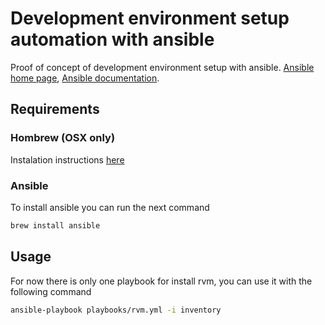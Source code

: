 # Development environment setup automation with ansible

Proof of concept of development environment setup with ansible.
[Ansible home page](https://www.ansible.com/), [Ansible documentation](https://docs.ansible.com/ansible/latest/index.html).

## Requirements

### Hombrew (OSX only)

Instalation instructions [here](https://brew.sh/)

### Ansible

To install ansible you can run the next command
```bash
brew install ansible
```

## Usage

For now there is only one playbook for install rvm, you can use it with the following command
```bash
ansible-playbook playbooks/rvm.yml -i inventory
```